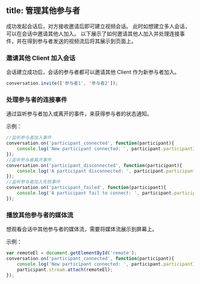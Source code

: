 ﻿
title: 管理其他参与者
---

成功发起会话后，对方接收邀请后即可建立视频会话。
此时如想建立多人会话，可以在会话中邀请其他人加入。
以下展示了如何邀请其他人加入并处理连接事件，并在得到参与者发送的视频流后将其展示到页面上。

### 邀请其他 Client 加入会话

会话建立成功后，会话的参与者都可以邀请其他 Client 作为新参与者加入。

```javascript
conversation.invite(['参与者1', '参与者2']);
```

### 处理参与者的连接事件

通过监听参与者加入或离开的事件，来获得参与者的状态通知。

示例：

```javascript
//监听参与者加入事件
conversation.on('participant_connected', function(participant){
    console.log('New participant connected: ', participant.participantId);
});
//监听参与者离开事件
conversation.on('participant_disconnected', function(participant){
    console.log('A participant disconnected: ', participant.participantId);
});
//监听参与者加入失败事件
conversation.on('participant_failed', function(participant){
    console.log('A participant fail to connect: ', participant.participantId);
});
```

### 播放其他参与者的媒体流

想观看会话中其他参与者的媒体流，需要将媒体流展示到屏幕上。

示例：

```javascript
var remoteEl = document.getElementById('remote'); 
conversation.on('participant_connected', function(participant){
    console.log('New participant connected: ', participant.participantId);
    participant.stream.attach(remoteEl);
});
```
